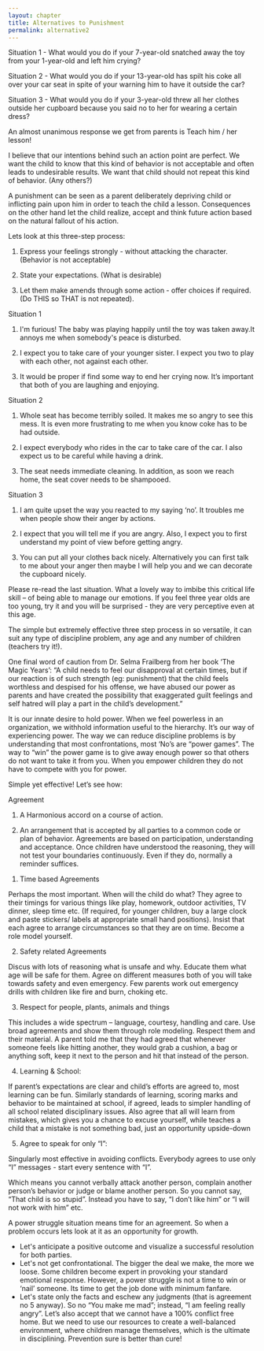 ```yaml
---
layout: chapter
title: Alternatives to Punishment
permalink: alternative2
---
```


Situation 1 - What would you do if your 7-year-old snatched away the toy from your 1-year-old and left him crying?

Situation 2 - What would you do if your 13-year-old has spilt his coke all over your car seat in spite of your warning him to have it outside the car?

Situation 3 - What would you do if your 3-year-old threw all her clothes outside her cupboard because you said no to her for wearing a certain dress?

An almost unanimous response we get from parents is Teach him / her lesson!

I believe that our intentions behind such an action point are perfect. We want the child to know that this kind of behavior is not acceptable and often leads to undesirable results. We want that child should not repeat this kind of behavior. (Any others?)

A punishment can be seen as a parent deliberately depriving child or inflicting pain upon him in order to teach the child a lesson. Consequences on the other hand let the child realize, accept and think future action based on the natural fallout of his action.

Lets look at this three-step process:

1) Express your feelings strongly - without attacking the character.(Behavior is not acceptable)

2) State your expectations. (What is desirable)

3) Let them make amends through some action - offer choices if required.
(Do THIS so THAT is not repeated).

Situation 1

1) I'm furious! The baby was playing happily until the toy was taken away.It annoys me when somebody's peace is disturbed.

2) I expect you to take care of your younger sister. I expect you two to play with each other, not against each other.

3) It would be proper if find some way to end her crying now. It’s important that both of you are laughing and enjoying.

Situation 2

1) Whole seat has become terribly soiled. It makes me so angry to see this mess. It is even more frustrating to me when you know coke has to be had outside.

2) I expect everybody who rides in the car to take care of the car. I also expect us to be careful while having a drink.

3) The seat needs immediate cleaning. In addition, as soon we reach home, the seat cover needs to be shampooed.

Situation 3

1) I am quite upset the way you reacted to my saying ‘no’. It troubles me when people show their anger by actions.

2) I expect that you will tell me if you are angry. Also, I expect you to first understand my point of view before getting angry.

3) You can put all your clothes back nicely. Alternatively you can first talk to me about your anger then maybe I will help you and we can decorate the cupboard nicely.

Please re-read the last situation. What a lovely way to imbibe this critical life skill – of being able to manage our emotions. If you feel three year olds are too young, try it and you will be surprised - they are very perceptive even at this age.

The simple but extremely effective three step process in so versatile, it can suit any type of discipline problem, any age and any number of children (teachers try it!).

One final word of caution from Dr. Selma Frailberg from her book ‘The Magic Years’: “A child needs to feel our disapproval at certain times, but if our reaction is of such strength (eg: punishment) that the child feels worthless and despised for his offense, we have abused our power as parents and have created the possibility that exaggerated guilt feelings and self hatred will play a part in the child’s development.” 

It is our innate desire to hold power. When we feel powerless in an organization, we withhold information useful to the hierarchy. It’s our way of experiencing power.
The way we can reduce discipline problems is by understanding that most confrontations, most ‘No’s are “power games”. The way to “win” the power game is to give away enough power so that others do not want to take it from you. When you empower children they do not have to compete with you for power.

Simple yet effective! Let’s see how:

Agreement

1. A Harmonious accord on a course of action.

2. An arrangement that is accepted by all parties to a common code or plan of behavior. 
Agreements are based on participation, understanding and acceptance. Once children have understood the reasoning, they will not test your boundaries continuously. Even if they do, normally a reminder suffices.

1) Time based Agreements

Perhaps the most important. When will the child do what? They agree to their timings for various things like play, homework, outdoor activities, TV dinner, sleep time etc. (If required, for younger children, buy a large clock and paste stickers/ labels at appropriate small hand positions). Insist that each agree to arrange circumstances so that they are on time. Become a role model yourself.

2) Safety related Agreements

Discus with lots of reasoning what is unsafe and why. Educate them what age will be safe for them. Agree on different measures both of you will take towards safety and even emergency. Few parents work out emergency drills with children like fire and burn, choking etc.

3) Respect for people, plants, animals and things

This includes a wide spectrum – language, courtesy, handling and care. Use broad agreements and show them through role modeling. Respect them and their material. A parent told me that they had agreed that whenever someone feels like hitting another, they would grab a cushion, a bag or anything soft, keep it next to the person and hit that instead of the person.

4) Learning & School:

If parent’s expectations are clear and child’s efforts are agreed to, most learning can be fun. Similarly standards of learning, scoring marks and behavior to be maintained at school, if agreed, leads to simpler handling of all school related disciplinary issues. Also agree that all will learn from mistakes, which gives you a chance to excuse yourself, while teaches a child that a mistake is not something bad, just an opportunity upside-down

5) Agree to speak for only “I”:

Singularly most effective in avoiding conflicts. Everybody agrees to use only “I” messages - start every sentence with “I”.

Which means you cannot verbally attack another person, complain another person’s behavior or judge or blame another person. So you cannot say, “That child is so stupid”. Instead you have to say, “I don’t like him” or “I will not work with him” etc.


A power struggle situation means time for an agreement. So when a problem occurs lets look at it as an opportunity for growth.
* Let's anticipate a positive outcome and visualize a successful resolution for both parties.
* Let's not get confrontational. The bigger the deal we make, the more we loose. Some children become expert in provoking your standard emotional response. However, a power struggle is not a time to win or ‘nail’ someone. Its time to get the job done with minimum fanfare.
* Let's state only the facts and eschew any judgments (that is agreement no 5 anyway). So no “You make me mad”; instead, “I am feeling really angry”.
Let’s also accept that we cannot have a 100% conflict free home. But we need to use our resources to create a well-balanced environment, where children manage themselves, which is the ultimate in disciplining. Prevention sure is better than cure!